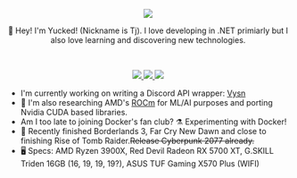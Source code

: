 <p align="center">
	<img src="https://imgur.com/gN1AGb1.png" />
	</br>
	<p align="center">
	     👋 Hey! I'm Yucked! (Nickname is Tj). I love developing in .NET primiarly but I also love learning and discovering new technologies.
  </p>
  <br>
  <p align="center">
	<a href="https://discord.gg/ZJaVXK8">
	    <img src="https://img.shields.io/badge/Join My-Discord!-%237289DA.svg?logo=discord&style=for-the-badge&logoWidth=30&labelColor=474747" />
	</a>
	<a href="https://steamcommunity.com/id/Yucked/">
	    <img src="https://img.shields.io/badge/Add Me On-Steam!-%2335dbd3.svg?logo=steam&style=for-the-badge&logoWidth=30&labelColor=474747" />
	</a>
	<a href="https://keybase.io/VYSN">
	    <img src="https://img.shields.io/keybase/xlm/VYSN?color=ff6c3b&label=XLM&logo=Keybase&style=for-the-badge&logoWidth=30" />
	</a>
  </p>
</p>

- I'm currently working on writing a Discord API wrapper: [Vysn](https://github.com/Vysn)
- 🤖 I'm also researching AMD's [ROCm](https://www.amd.com/en/graphics/servers-solutions-rocm-ml) for ML/AI purposes and porting Nvidia CUDA based libraries.
- Am I too late to joining Docker's fan club? ⚗️ Experimenting with Docker!
- 👾 Recently finished Borderlands 3, Far Cry New Dawn and close to finishing Rise of Tomb Raider.~~Release Cyberpunk 2077 already.~~
- 🖥️ Specs: AMD Ryzen 3900X, Red Devil Radeon RX 5700 XT, G.SKILL Triden 16GB (16, 19, 19, 19?), ASUS TUF Gaming X570 Plus (WIFI)
